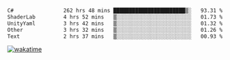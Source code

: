 <!--START_SECTION:waka-->

```txt
C#                262 hrs 48 mins ███████████████████████▒░   93.31 %
ShaderLab         4 hrs 52 mins   ▒░░░░░░░░░░░░░░░░░░░░░░░░   01.73 %
UnityYaml         3 hrs 42 mins   ▒░░░░░░░░░░░░░░░░░░░░░░░░   01.32 %
Other             3 hrs 32 mins   ▒░░░░░░░░░░░░░░░░░░░░░░░░   01.26 %
Text              2 hrs 37 mins   ▒░░░░░░░░░░░░░░░░░░░░░░░░   00.93 %
```

<!--END_SECTION:waka-->
[![wakatime](https://wakatime.com/badge/user/6c2f442e-41b4-42e3-bc06-d5d8203ad1da.svg)](https://wakatime.com/@6c2f442e-41b4-42e3-bc06-d5d8203ad1da)
